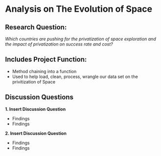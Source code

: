 # Analysis on The Evolution of Space
## Research Question: 
*Which countries are pushing for the privatization of space exploration and the impact of privatization on success rate and cost?*

## Includes Project Function:
- Method chaining into a function 
- Used to help load, clean, process, wrangle our data set on the privitization of Space

## Discussion Questions
**1. Insert Discussion Question**
- Findings
- Findings

**2. Insert Discussion Question**
- Findings
- Findings
